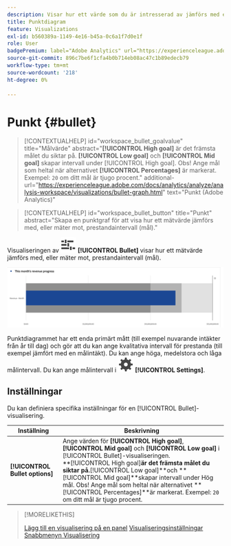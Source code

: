 ```yaml
---
description: Visar hur ett värde som du är intresserad av jämförs med eller mäter mot andra prestandaintervall (mål).
title: Punktdiagram
feature: Visualizations
exl-id: b560389a-1149-4e16-b45a-0c6a1f7d0e1f
role: User
badgePremium: label="Adobe Analytics" url="https://experienceleague.adobe.com/docs/analytics/analyze/analysis-workspace/visualizations/bullet-graph.html" tooltip="Välj det här alternativet om du vill visa Adobe Analytics-versionen av den här artikeln."
source-git-commit: 896c7be6f1cfa4b0b714eb08ac47c1b89edecb79
workflow-type: tm+mt
source-wordcount: '218'
ht-degree: 0%

---
```


# Punkt {#bullet}

<!-- markdownlint-disable MD034 -->

>[!CONTEXTUALHELP]
>id="workspace_bullet_goalvalue"
>title="Målvärde"
>abstract="**[!UICONTROL High goal]** är det främsta målet du siktar på. **[!UICONTROL Low goal]** och **[!UICONTROL Mid goal]** skapar intervall under [!UICONTROL High goal]. Obs! Ange mål som heltal när alternativet **[!UICONTROL Percentages]** är markerat. Exempel: `20` om ditt mål är tjugo procent."
>additional-url="https://experienceleague.adobe.com/docs/analytics/analyze/analysis-workspace/visualizations/bullet-graph.html" text="Punkt (Adobe Analytics)"

<!-- markdownlint-enable MD034 -->

<!-- markdownlint-disable MD034 -->

>[!CONTEXTUALHELP]
>id="workspace_bullet_button"
>title="Punkt"
>abstract="Skapa en punktgraf för att visa hur ett mätvärde jämförs med, eller mäter mot, prestandaintervall (mål)."

<!-- markdownlint-enable MD034 -->

Visualiseringen av ![GraphBullet](/help/assets/icons/GraphBullet.svg) **[!UICONTROL Bullet]** visar hur ett mätvärde jämförs med, eller mäter mot, prestandaintervall (mål).

![](assets/bullet.png)

Punktdiagrammet har ett enda primärt mått (till exempel nuvarande intäkter från år till dag) och gör att du kan ange kvalitativa intervall för prestanda (till exempel jämfört med en målintäkt). Du kan ange höga, medelstora och låga målintervall. Du kan ange målintervall i ![Inställning](/help/assets/icons/Setting.svg) **[!UICONTROL Settings]**.

## Inställningar

Du kan definiera specifika inställningar för en [!UICONTROL Bullet]-visualisering.

| Inställning | Beskrivning |
|---|---|
| **[!UICONTROL Bullet options]** | Ange värden för **[!UICONTROL High goal]**, **[!UICONTROL Mid goal]** och **[!UICONTROL Low goal]** i [!UICONTROL Bullet]-visualiseringen. <br/>**[!UICONTROL High goal]**är det främsta målet du siktar på.**[!UICONTROL Low goal]**och **[!UICONTROL Mid goal]**skapar intervall under Hög mål. Obs! Ange mål som heltal när alternativet **[!UICONTROL Percentages]**är markerat. Exempel: `20` om ditt mål är tjugo procent. |

>[!MORELIKETHIS]
>
>[Lägg till en visualisering på en panel](/help/analysis-workspace/visualizations/freeform-analysis-visualizations.md#add-visualizations-to-a-panel)
>[Visualiseringsinställningar](/help/analysis-workspace/visualizations/freeform-analysis-visualizations.md#settings)
>[Snabbmenyn Visualisering ](/help/analysis-workspace/visualizations/freeform-analysis-visualizations.md#context-menu)
>

